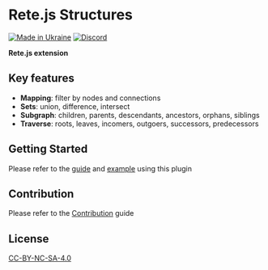 Rete.js Structures
====
[![Made in Ukraine](https://img.shields.io/badge/made_in-ukraine-ffd700.svg?labelColor=0057b7)](https://stand-with-ukraine.pp.ua)
[![Discord](https://img.shields.io/discord/1081223198055604244?color=%237289da&label=Discord)](https://discord.gg/cxSFkPZdsV)

**Rete.js extension**

## Key features

- **Mapping**: filter by nodes and connections
- **Sets**: union, difference, intersect
- **Subgraph**: children, parents, descendants, ancestors, orphans, siblings
- **Traverse**: roots, leaves, incomers, outgoers, successors, predecessors

## Getting Started

Please refer to the [guide](https://retejs.org/docs/guides/structures) and [example](https://retejs.org/examples/structures) using this plugin

## Contribution

Please refer to the [Contribution](https://retejs.org/docs/contribution) guide

## License

[CC-BY-NC-SA-4.0](https://github.com/retejs/structures/blob/main/LICENSE)
